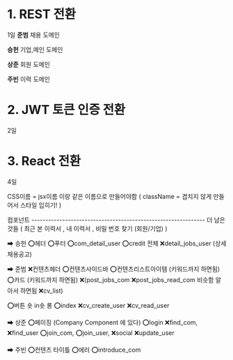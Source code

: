 # 1. REST 전환
1일
**준범**
채용 도메인

**승헌**
기업,메인 도메인

**상준**
회원 도메인

**주빈**
이력 도메인



# 2. JWT 토큰 인증 전환
2일


# 3. React 전환
4일

CSS이름 = jsx이름 이랑 같은 이름으로 만들어야함 ( className = 겹치지 않게 만들어서 스타일 입히기! )

컴포넌트 --------------------------------------------------------------
더 남은 것들 ( 최근 본 이력서 , 내 이력서 , 비밀 번호 찾기 (회원/기업) ) 


➡ 승헌
⭕헤더 
⭕푸터
⭕com_detail_user
⭕credit 전체
❌detail_jobs_user (상세채용공고)



➡ 준범
❌컨텐츠헤더
⭕컨텐츠사이드바
⭕컨텐츠리스트아이템 (키워드까지 하면됨)
⭕카드 (키워드까지 하면됨)
❌(post_jobs_com
❌post_jobs_read_com 비슷함 알아서 하면됨
❌cv_list)

⭕버튼 숏 in숏 롱 
⭕index
❌cv_create_user
❌cv_read_user



➡ 상준
⭕페이징 (Company Component 에 있다)
⭕login
❌find_com, ❌find_user
⭕join_com, ⭕join_user, ❌social
❌update_user




➡ 주빈
⭕컨텐츠 타이틀
⭕에러
⭕introduce_com
